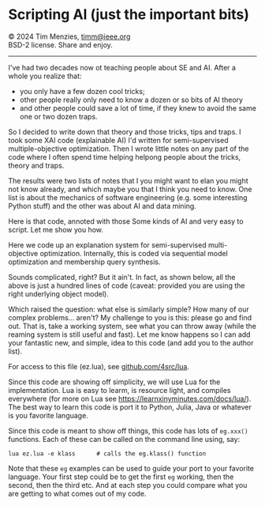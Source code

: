 # Scripting AI (just the important bits)

&copy; 2024 Tim Menzies, timm@ieee.org    
BSD-2 license. Share and enjoy.  

----------------------------------

I've had two decades now ot teaching people about SE and AI.  After
a whole you realize that:

- you only have a few  dozen cool tricks;
- other people really only need to know a  dozen or so bits of AI theory
- and other people could save a lot of time, if they knew to avoid the same one or two dozen traps.

So I decided to write down that theory and those tricks, tips and  traps. I took some XAI code (explainable AI)
I'd written for semi-supervised multiple-objective optimization. Then I wrote little notes
on any part of the code
where I often spend time helping helpong people about the tricks, theory and traps.

The results were two lists of notes that I you might want to elan you might not know already,
and which maybe you that I think you need to know. One list is about
the mechanics of software engineering (e.g. some interesting Python stuff) and the other
was about AI and data mining.

Here is that code, annoted with those 
Some kinds of AI and very easy to script. Let me show you how.

Here
we code up an explanation system for semi-supervised
multi-objective optimization. Internally, this is coded via
sequential model optimization and
membership query synthesis. 

Sounds complicated, right?  But it ain't. In fact, as shown below,
all the above is just a hundred lines of code (caveat: provided  you are using
the right  underlying object model). 

Which raised the question: what
else is similarly  simple? How many of our complex problems... aren't?
My challenge to you is this: please go and find out. That is, take  a working system,
see what you can throw away (while the reaming system is still useful and fast).
Let me know happens  so I can add your fantastic new, and simple,
idea to this code (and add you to the author list).

For
access to this file (ez.lua), see [github.com/4src/lua](http://github.com/4src/lua).

Since this code are showing off simplicity, we will use Lua for the
implementation.  Lua is  easy to learm, is resource light, and
compiles everywhere (for more on Lua see
https://learnxinyminutes.com/docs/lua/).  The best way to learn
this code is port it to Python, Julia, Java or  whatever is you favorite
language.

Since this code is meant to show off things, this code has lots of
`eg.xxx()` functions. Each of these can be called on the command line
using, say:

    lua ez.lua -e klass      # calls the eg.klass() function

Note that these `eg` examples can be used to guide your port to your favorite language.
Your first step could be to get the first `eg` working, then the second, then the
third etc. And at each step you could compare what you are getting to what comes out of my code.


